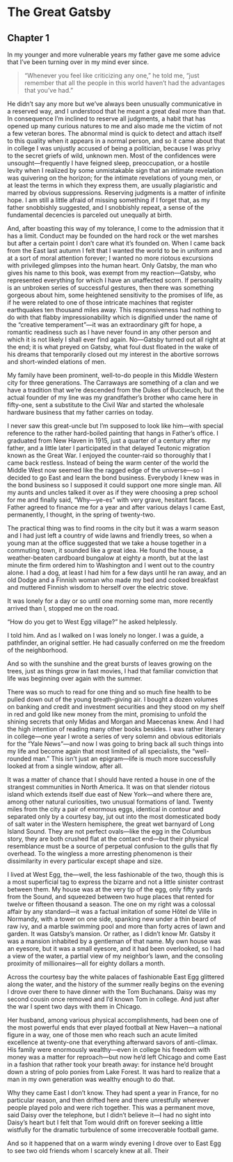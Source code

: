# The Great Gatsby

## Chapter 1

In my younger and more vulnerable years my father gave me some advice that I’ve been turning over in my mind ever since.

> “Whenever you feel like criticizing any one,” he told me, “just remember that all the people in this world haven’t had the advantages that you’ve had.”

He didn’t say any more but we’ve always been unusually communicative in a reserved way, and I understood that he meant a great deal more than that. In consequence I’m inclined to reserve all judgments, a habit that has opened up many curious natures to me and also made me the victim of not a few veteran bores. The abnormal mind is quick to detect and attach itself to this quality when it appears in a normal person, and so it came about that in college I was unjustly accused of being a politician, because I was privy to the secret griefs of wild, unknown men. Most of the confidences were unsought—frequently I have feigned sleep, preoccupation, or a hostile levity when I realized by some unmistakable sign that an intimate revelation was quivering on the horizon; for the intimate revelations of young men, or at least the terms in which they express them, are usually plagiaristic and marred by obvious suppressions. Reserving judgments is a matter of infinite hope. I am still a little afraid of missing something if I forget that, as my father snobbishly suggested, and I snobbishly repeat, a sense of the fundamental decencies is parceled out unequally at birth.

And, after boasting this way of my tolerance, I come to the admission that it has a limit. Conduct may be founded on the hard rock or the wet marshes but after a certain point I don’t care what it’s founded on. When I came back from the East last autumn I felt that I wanted the world to be in uniform and at a sort of moral attention forever; I wanted no more riotous excursions with privileged glimpses into the human heart. Only Gatsby, the man who gives his name to this book, was exempt from my reaction—Gatsby, who represented everything for which I have an unaffected scorn. If personality is an unbroken series of successful gestures, then there was something gorgeous about him, some heightened sensitivity to the promises of life, as if he were related to one of those intricate machines that register earthquakes ten thousand miles away. This responsiveness had nothing to do with that flabby impressionability which is dignified under the name of the “creative temperament”—it was an extraordinary gift for hope, a romantic readiness such as I have never found in any other person and which it is not likely I shall ever find again. No—Gatsby turned out all right at the end; it is what preyed on Gatsby, what foul dust floated in the wake of his dreams that temporarily closed out my interest in the abortive sorrows and short-winded elations of men.

My family have been prominent, well-to-do people in this Middle Western city for three generations. The Carraways are something of a clan and we have a tradition that we’re descended from the Dukes of Buccleuch, but the actual founder of my line was my grandfather’s brother who came here in fifty-one, sent a substitute to the Civil War and started the wholesale hardware business that my father carries on today.

I never saw this great-uncle but I’m supposed to look like him—with special reference to the rather hard-boiled painting that hangs in Father’s office. I graduated from New Haven in 1915, just a quarter of a century after my father, and a little later I participated in that delayed Teutonic migration known as the Great War. I enjoyed the counter-raid so thoroughly that I came back restless. Instead of being the warm center of the world the Middle West now seemed like the ragged edge of the universe—so I decided to go East and learn the bond business. Everybody I knew was in the bond business so I supposed it could support one more single man. All my aunts and uncles talked it over as if they were choosing a prep school for me and finally said, “Why—ye-es” with very grave, hesitant faces. Father agreed to finance me for a year and after various delays I came East, permanently, I thought, in the spring of twenty-two.

The practical thing was to find rooms in the city but it was a warm season and I had just left a country of wide lawns and friendly trees, so when a young man at the office suggested that we take a house together in a commuting town, it sounded like a great idea. He found the house, a weather-beaten cardboard bungalow at eighty a month, but at the last minute the firm ordered him to Washington and I went out to the country alone. I had a dog, at least I had him for a few days until he ran away, and an old Dodge and a Finnish woman who made my bed and cooked breakfast and muttered Finnish wisdom to herself over the electric stove.

It was lonely for a day or so until one morning some man, more recently arrived than I, stopped me on the road.

“How do you get to West Egg village?” he asked helplessly.

I told him. And as I walked on I was lonely no longer. I was a guide, a pathfinder, an original settler. He had casually conferred on me the freedom of the neighborhood.

And so with the sunshine and the great bursts of leaves growing on the trees, just as things grow in fast movies, I had that familiar conviction that life was beginning over again with the summer.

There was so much to read for one thing and so much fine health to be pulled down out of the young breath-giving air. I bought a dozen volumes on banking and credit and investment securities and they stood on my shelf in red and gold like new money from the mint, promising to unfold the shining secrets that only Midas and Morgan and Maecenas knew. And I had the high intention of reading many other books besides. I was rather literary in college—one year I wrote a series of very solemn and obvious editorials for the “Yale News”—and now I was going to bring back all such things into my life and become again that most limited of all specialists, the “well-rounded man.” This isn’t just an epigram—life is much more successfully looked at from a single window, after all.

It was a matter of chance that I should have rented a house in one of the strangest communities in North America. It was on that slender riotous island which extends itself due east of New York—and where there are, among other natural curiosities, two unusual formations of land. Twenty miles from the city a pair of enormous eggs, identical in contour and separated only by a courtesy bay, jut out into the most domesticated body of salt water in the Western hemisphere, the great wet barnyard of Long Island Sound. They are not perfect ovals—like the egg in the Columbus story, they are both crushed flat at the contact end—but their physical resemblance must be a source of perpetual confusion to the gulls that fly overhead. To the wingless a more arresting phenomenon is their dissimilarity in every particular except shape and size.

I lived at West Egg, the—well, the less fashionable of the two, though this is a most superficial tag to express the bizarre and not a little sinister contrast between them. My house was at the very tip of the egg, only fifty yards from the Sound, and squeezed between two huge places that rented for twelve or fifteen thousand a season. The one on my right was a colossal affair by any standard—it was a factual imitation of some Hôtel de Ville in Normandy, with a tower on one side, spanking new under a thin beard of raw ivy, and a marble swimming pool and more than forty acres of lawn and garden. It was Gatsby’s mansion. Or rather, as I didn’t know Mr. Gatsby it was a mansion inhabited by a gentleman of that name. My own house was an eyesore, but it was a small eyesore, and it had been overlooked, so I had a view of the water, a partial view of my neighbor’s lawn, and the consoling proximity of millionaires—all for eighty dollars a month.

Across the courtesy bay the white palaces of fashionable East Egg glittered along the water, and the history of the summer really begins on the evening I drove over there to have dinner with the Tom Buchanans. Daisy was my second cousin once removed and I’d known Tom in college. And just after the war I spent two days with them in Chicago.

Her husband, among various physical accomplishments, had been one of the most powerful ends that ever played football at New Haven—a national figure in a way, one of those men who reach such an acute limited excellence at twenty-one that everything afterward savors of anti-climax. His family were enormously wealthy—even in college his freedom with money was a matter for reproach—but now he’d left Chicago and come East in a fashion that rather took your breath away: for instance he’d brought down a string of polo ponies from Lake Forest. It was hard to realize that a man in my own generation was wealthy enough to do that.

Why they came East I don’t know. They had spent a year in France, for no particular reason, and then drifted here and there unrestfully wherever people played polo and were rich together. This was a permanent move, said Daisy over the telephone, but I didn’t believe it—I had no sight into Daisy’s heart but I felt that Tom would drift on forever seeking a little wistfully for the dramatic turbulence of some irrecoverable football game.

And so it happened that on a warm windy evening I drove over to East Egg to see two old friends whom I scarcely knew at all. Their